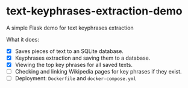 # text-keyphrases-extraction-demo
A simple Flask demo for text keyphrases extraction

What it does:

- [x] Saves pieces of text to an SQLite database.
- [x] Keyphrases extraction and saving them to a database.
- [x] Viewing the top key phrases for all saved texts.
- [ ] Checking and linking Wikipedia pages for key phrases if they exist.
- [ ] Deployment: `Dockerfile` and `docker-compose.yml`
